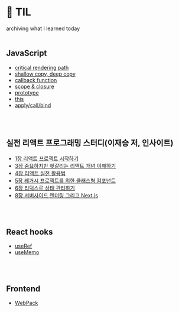 # 📝 TIL

archiving what I learned today
<br />
<br />

## JavaScript

-   [critical rendering path](https://github.com/seoyoung-dev/TIL/blob/main/notes/JavaScript/crtical_rendering_path.md)
-   [shallow copy, deep copy](https://github.com/seoyoung-dev/TIL/blob/main/notes/JavaScript/shallow_copy_deep_copy.md)
-   [callback function](https://github.com/seoyoung-dev/TIL/blob/main/notes/JavaScript/call_back_function.md)
-   [scope & closure](https://github.com/seoyoung-dev/TIL/blob/main/notes/JavaScript/scope_closure.md)
-   [prototype](https://github.com/seoyoung-dev/TIL/blob/main/notes/JavaScript/prototype.md)
-   [this](https://github.com/seoyoung-dev/TIL/blob/main/notes/JavaScript/this.md)
-   [apply/call/bind](https://github.com/seoyoung-dev/TIL/blob/main/notes/JavaScript/apply_call_bind.md)

<br />
<br />

## 실전 리액트 프로그래밍 스터디(이재승 저, 인사이트)

-   [1장 리액트 프로젝트 시작하기](https://github.com/seoyoung-dev/TIL/blob/main/notes/react_programming/chapter_1.md)
-   [3장 중요하지만 헷갈리는 리액트 개념 이해하기](https://github.com/seoyoung-dev/TIL/blob/main/notes/react_programming/chapter_3.md)
-   [4장 리액트 실전 활용법](https://github.com/seoyoung-dev/TIL/blob/main/notes/react_programming/chapter_4.md)
-   [5장 레거시 프로젝트를 위한 클래스형 컴포넌트](https://github.com/seoyoung-dev/TIL/blob/main/notes/react_programming/chapter_5.md)
-   [6장 리덕스로 상태 관리하기](https://github.com/seoyoung-dev/TIL/blob/main/notes/react_programming/chapter_6.md)
-   [8장 서버사이드 렌더링 그리고 Next.js](https://github.com/seoyoung-dev/TIL/blob/main/notes/react_programming/chapter_8.md)

<br />
<br />

## React hooks

-   [useRef](https://github.com/seoyoung-dev/TIL/blob/main/notes/React_hooks/useRef.md)
-   [useMemo](https://github.com/seoyoung-dev/TIL/blob/main/notes/React_hooks/useMemo.md)

<br />
<br />

## Frontend

-   [WebPack](#)
